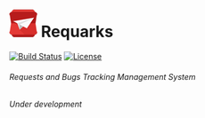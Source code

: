 # [![Requarks Logo](https://raw.githubusercontent.com/NGPixel/requarks/master/UI/requests-50x50.png)]() Requarks 
[![Build Status](https://travis-ci.org/NGPixel/requarks.svg?branch=master)](https://travis-ci.org/NGPixel/requarks)
[![License](https://img.shields.io/badge/license-GPLv3-blue.svg?style=flat-square)](https://github.com/NGPixel/requarks/blob/master/LICENSE)

###### Requests and Bugs Tracking Management System
*Under development*
